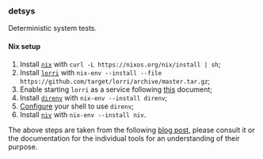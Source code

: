 ### detsys

Deterministic system tests.

#### Nix setup

1. Install [`nix`](https://nixos.org/download.html#nix-verify-installation) with
   `curl -L https://nixos.org/nix/install | sh`;
2. Install [`lorri`](https://github.com/target/lorri/) with `nix-env --install
   --file https://github.com/target/lorri/archive/master.tar.gz`;
3. Enable starting `lorri` as a service following
   [this](https://github.com/target/lorri/blob/master/contrib/daemon.md#how-to-start-the-lorri-daemon-as-a-service)
   document;
4. Install [`direnv`](https://direnv.net/) with `nix-env --install direnv`;
5. [Configure](https://direnv.net/docs/hook.html) your shell to use `direnv`;
6. Install [`niv`](https://github.com/nmattia/niv) with `nix-env --install niv`.

The above steps are taken from the following [blog
post](https://christine.website/blog/how-i-start-nix-2020-03-08), please consult
it or the documentation for the individual tools for an understanding of their
purpose.
